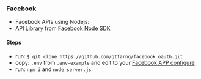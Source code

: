 ### Facebook  
  - Facebook APIs using Nodejs: 
  - API Library from [Facebook Node SDK](https://github.com/node-facebook/facebook-node-sdk/tree/samples)

#### Steps
  - run: `$ git clone https://github.com/gtfarng/facebook_oauth.git` 
  - copy: `.env` from `.env-example` and edit to your [Facebook APP configure](https://developers.facebook.com/apps/)
  - run: `npm i` and `node server.js`
